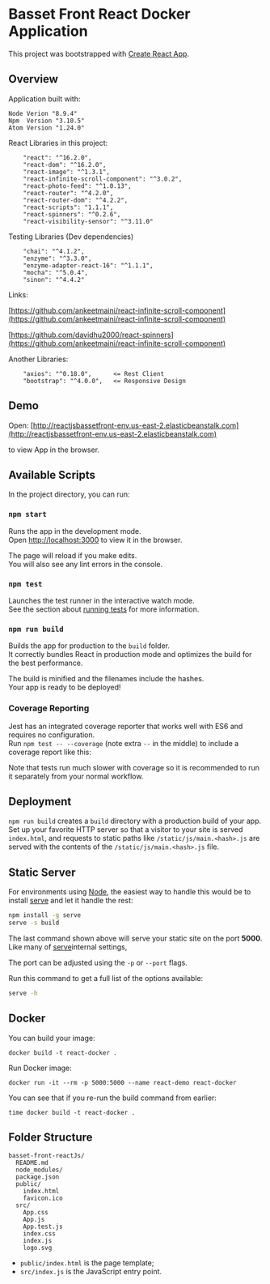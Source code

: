 # Basset Front React Docker Application

This project was bootstrapped with [Create React App](https://github.com/facebookincubator/create-react-app).

## Overview

Application built with:

```
Node Verion "8.9.4"
Npm  Version "3.10.5"
Atom Version "1.24.0"

```

React Libraries in this project:

```
    "react": "^16.2.0",
    "react-dom": "^16.2.0",
    "react-image": "^1.3.1",
    "react-infinite-scroll-component": "^3.0.2",
    "react-photo-feed": "^1.0.13",
    "react-router": "^4.2.0",
    "react-router-dom": "^4.2.2",
    "react-scripts": "1.1.1",
    "react-spinners": "^0.2.6",
    "react-visibility-sensor": "^3.11.0"
```

Testing Libraries (Dev dependencies)

```
    "chai": "^4.1.2",
    "enzyme": "^3.3.0",
    "enzyme-adapter-react-16": "^1.1.1",
    "mocha": "^5.0.4",
    "sinon": "^4.4.2"
```


Links:

[https://github.com/ankeetmaini/react-infinite-scroll-component](https://github.com/ankeetmaini/react-infinite-scroll-component)

[https://github.com/davidhu2000/react-spinners](https://github.com/ankeetmaini/react-infinite-scroll-component)



Another Libraries:

```
    "axios": "^0.18.0",      <= Rest Client
    "bootstrap": "^4.0.0",   <= Responsive Design

```


## Demo

Open: [http://reactjsbassetfront-env.us-east-2.elasticbeanstalk.com](http://reactjsbassetfront-env.us-east-2.elasticbeanstalk.com)

to view App in the browser.


## Available Scripts

In the project directory, you can run:

### `npm start`

Runs the app in the development mode.<br>
Open [http://localhost:3000](http://localhost:3000) to view it in the browser.

The page will reload if you make edits.<br>
You will also see any lint errors in the console.

### `npm test`

Launches the test runner in the interactive watch mode.<br>
See the section about [running tests](#running-tests) for more information.

### `npm run build`

Builds the app for production to the `build` folder.<br>
It correctly bundles React in production mode and optimizes the build for the best performance.

The build is minified and the filenames include the hashes.<br>
Your app is ready to be deployed!



### Coverage Reporting

Jest has an integrated coverage reporter that works well with ES6 and requires no configuration.<br>
Run `npm test -- --coverage` (note extra `--` in the middle) to include a coverage report like this:


Note that tests run much slower with coverage so it is recommended to run it separately from your normal workflow.


## Deployment

`npm run build` creates a `build` directory with a production build of your app. Set up your favorite HTTP server so that a visitor to your site is served `index.html`, and requests to static paths like `/static/js/main.<hash>.js` are served with the contents of the `/static/js/main.<hash>.js` file.

## Static Server

For environments using [Node](https://nodejs.org/), the easiest way to handle this would be to install [serve](https://github.com/zeit/serve) and let it handle the rest:

```sh
npm install -g serve
serve -s build
```

The last command shown above will serve your static site on the port **5000**. Like many of [serve](https://github.com/zeit/serve)internal settings,

The port can be adjusted using the `-p` or `--port` flags.

Run this command to get a full list of the options available:

```sh
serve -h
```

## Docker

You can build your image:

```
docker build -t react-docker .

```

 Run Docker image:

```
docker run -it --rm -p 5000:5000 --name react-demo react-docker

```

 You can see that if you re-run the build command from earlier:

```
time docker build -t react-docker .

```

## Folder Structure

```
basset-front-reactJs/
  README.md
  node_modules/
  package.json
  public/
    index.html
    favicon.ico
  src/
    App.css
    App.js
    App.test.js
    index.css
    index.js
    logo.svg
```

* `public/index.html` is the page template;
* `src/index.js` is the JavaScript entry point.
